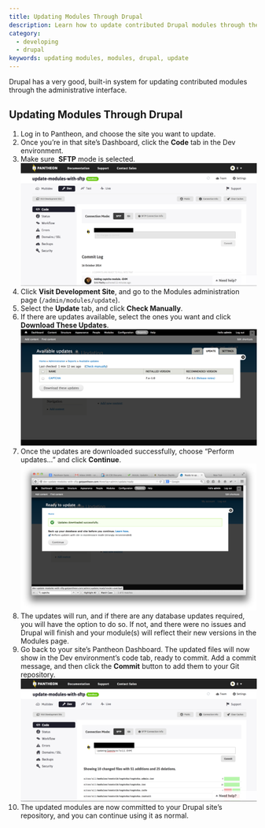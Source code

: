 ```yaml
---
title: Updating Modules Through Drupal
description: Learn how to update contributed Drupal modules through the administrative interface.
category:
  - developing
  - drupal
keywords: updating modules, modules, drupal, update
---
```

Drupal has a very good, built-in system for updating contributed modules through the administrative interface.

## Updating Modules Through Drupal

1. Log in to Pantheon, and choose the site you want to update.
2. Once you’re in that site’s Dashboard, click the **Code** tab in the Dev environment.
3. Make sure  **SFTP** mode is selected.  
 ![](/source/docs/assets/images/desk_images/360095.png)
4. Click **Visit Development Site**, and go to the Modules administration page (`/admin/modules/update`).
5. Select the **Update** tab, and click **Check Manually**.
6. If there are updates available, select the ones you want and click **Download These Updates**.  
 ![](/source/docs/assets/images/desk_images/360097.png)
7. Once the updates are downloaded successfully, choose “Perform updates…” and click **Continue**.  
 ![](/source/docs/assets/images/desk_images/360098.png)
8. The updates will run, and if there are any database updates required, you will have the option to do so. If not, and there were no issues and Drupal will finish and your module(s) will reflect their new versions in the Modules page.
9. Go back to your site’s Pantheon Dashboard. The updated files will now show in the Dev environment’s code tab, ready to commit. Add a commit message, and then click the **Commit** button to add them to your Git repository.  
 ![](/source/docs/assets/images/desk_images/360246.png)
10. The updated modules are now committed to your Drupal site’s repository, and you can continue using it as normal.
